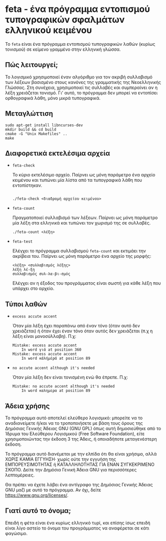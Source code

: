 # feta - ένα πρόγραμμα εντοπισμού τυπογραφικών σφαλμάτων ελληνικού κειμένου
Το `feta` είναι ένα πρόγραμμα εντοπισμού τυπογραφικών λαθών (κυρίως τονισμού) σε κείμενο γραμμένο στην ελληνική γλώσσα.

## Πώς λειτουργεί;
Το λογισμικό χρησιμοποιεί έναν αλγόριθμο για τον ακριβή συλλαβισμό των λέξεων βασισμένο στους κανόνες της γραμματικής της Νεοελληνικής Γλώσσας.
Στη συνέχεια, χρησιμοποιεί τις συλλαβές και συμπεραίνει αν η λέξη χρειάζεται τονισμό.
Γι' αυτό, το πρόγραμμα δεν μπορεί να εντοπίσει ορθογραφικά λάθη, μόνο μικρά τυπογραφικά.

## Μεταγλώττιση
```
sudo apt-get install libncurses-dev
mkdir build && cd build
cmake -G "Unix Makefiles" ..
make
```

## Διαφορετικά εκτελέσιμα αρχεία
- `feta-check`
    
    Το κύριο εκτελέσιμο αρχείο. Παίρνει ως μόνη παράμετρο ένα αρχείο κειμένου και τυπώνει μία λίστα από τα τυπογραφικά λάθη
    που εντοπίστηκαν.

    ```

    ./feta-check <διαδρομή αρχείου κειμένου>
    ```

- `feta-count`
    
    Πραγματοποιεί συλλαβισμό των λέξεων. Παίρνει ως μόνη παράμετρο μία λέξη στα ελληνικά και τυπώνει τον χωρισμό της σε συλλαβές.

    ```
    ./feta-count <λέξη>
    ```

- `feta-test`

    Ελέγχει το πρόγραμμα συλλαβισμού `feta-count` και εκτιμάει την ακρίβεια του.
    Παίρνει ως μόνη παράμετρο ένα αρχείο της μορφής:
    ```
    <λέξη> <συλλαβισμός λέξης>
    λέξη λέ-ξη
    συλλαβισμός συλ-λα-βι-σμός
    ```
    Ελέγχει αν η έξοδος του προγράμματος είναι σωστή για κάθε λέξη που υπάρχει στο αρχείο.

## Τύποι λαθών
- `excess accute accent`

    Όταν μία λέξη έχει παραπάνω από έναν τόνο (όταν αυτό δεν χρειάζεται) ή όταν έχει έναν τόνο όταν αυτός δεν χρειάζεται
    (π.χ η λέξη είναι μονοσύλλαβη). Π.χ:
    ```
    Mistake: excess accute accent
        In word γιά at position 360
    Mistake: excess accute accent
        In word κάλήμέρά at position 89
    ```

- `no accute accent although it's needed`

    Όταν μία λέξη δεν είναι τονισμένη ενώ θα έπρεπε.
    Π.χ:
    ```
    Mistake: no accute accent although it's needed
        In word καλημερα at position 89
    ```

## Άδεια χρήσης
Το πρόγραμμα αυτό αποτελεί ελεύθερο λογισμικό: μπορείτε να το αναδιανείμετε ή/και να το τροποποιήσετε με βάση τους όρους της Δημόσιας Γενικής Άδειας GNU (GNU GPL) όπως αυτή δημοσιεύθηκε από το Ίδρυμα του Ελεύθερου Λογισμικού (Free Software Foundation), είτε χρησιμοποιώντας την έκδοση 3 της Άδεις, ή οποιαδήποτε μεταγενέστερη έκδοση.

Το πρόγραμμα αυτό διανέμεται με την ελπίδα ότι θα είναι χρήσιμο, αλλά ΧΩΡΙΣ ΚΑΜΙΑ ΕΓΓΥΗΣΗ· χωρίς ούτε την εγγυήση της ΕΜΠΟΡΕΥΣΙΜΟΤΗΤΑΣ ή ΚΑΤΑΛΛΗΛΟΤΗΤΑΣ ΓΙΑ ΕΝΑΝ ΣΥΓΚΕΚΡΙΜΕΝΟ ΣΚΟΠΟ. Δείτε την Δημόσια Γενική Άδεια GNU για περισσότερες λεπτομέρειες.

Θα πρέπει να έχετε λάβει ένα αντίγραφο της Δημόσιας Γενικής Άδειας GNU μαζί με αυτό το πρόγραμμα. Αν όχι, δείτε <https://www.gnu.org/licenses/>.

## Γιατί αυτό το όνομα;
Επειδή η φέτα είναι ένα κυρίως ελληνικό τυρί, και επίσης ίσως επειδή είναι λίγο αστείο το όνομα του προγράμματος να αναφέρεται
σε κάτι φαγώσιμο.